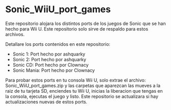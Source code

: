# Sonic_WiiU_port_games
Este repositorio alojara los distintos ports de los juegos de Sonic que se han hecho para Wii U. Este repositorio solo sirve de respaldo para estos archivos.

Detallare los ports contenidos en este repositorio:

* Sonic 1: Port hecho por ashquarky
* Sonic 2: Port hecho por ashquarky
* Sonic CD: Port hecho por Clownacy
* Sonic Mania: Port hecho por Clownacy

Para probar estos ports en tu consola Wii U, solo extrae el archivo: Sonic_WiiU_port_games.zip y las carpetas que aparezcan las mueves a la raiz de tu tarjeta SD, enciendes tu Wii U, inicias la liberacion que tengas en la consola, ejecutas el juego y listo.
Este repositorio se actualizara si hay actualizaciones nuevas de estos ports.
